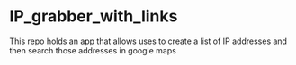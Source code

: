 # IP_grabber_with_links
 This repo holds an app that allows uses to create a list of IP addresses and then search those addresses in google maps
